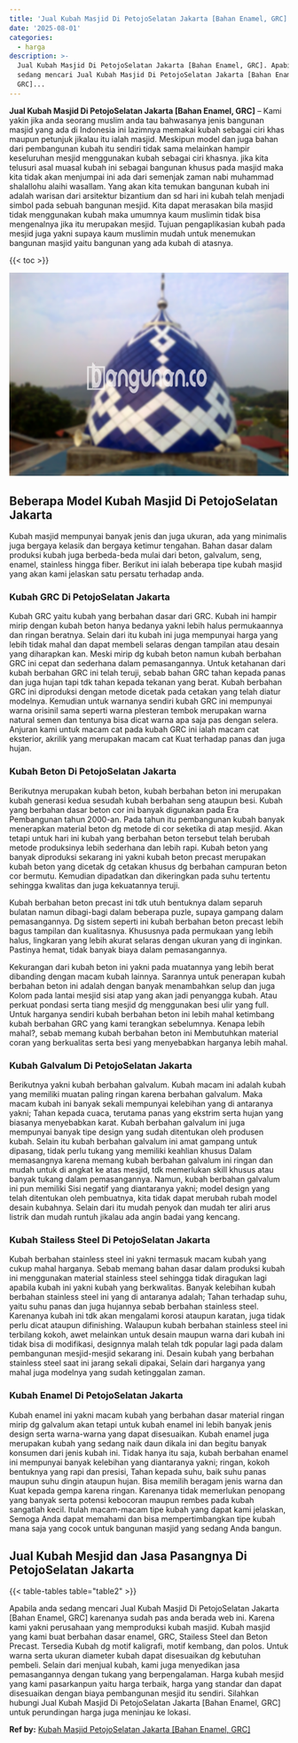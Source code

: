 ```yaml
---
title: 'Jual Kubah Masjid Di PetojoSelatan Jakarta [Bahan Enamel, GRC]'
date: '2025-08-01'
categories:
  - harga
description: >-
  Jual Kubah Masjid Di PetojoSelatan Jakarta [Bahan Enamel, GRC]. Apabila anda
  sedang mencari Jual Kubah Masjid Di PetojoSelatan Jakarta [Bahan Enamel,
  GRC]...
---
```


**Jual Kubah Masjid Di PetojoSelatan Jakarta \[Bahan Enamel, GRC\]** – Kami yakin jika anda seorang muslim anda tau bahwasanya jenis bangunan masjid yang ada di Indonesia ini lazimnya memakai kubah sebagai ciri khas maupun petunjuk jikalau itu ialah masjid. Meskipun model dan juga bahan dari pembangunan kubah itu sendiri tidak sama melainkan hampir keseluruhan mesjid menggunakan kubah sebagai ciri khasnya. jika kita telusuri asal muasal kubah ini sebagai bangunan khusus pada masjid maka kita tidak akan menjumpai ini ada dari semenjak zaman nabi muhammad shalallohu alaihi wasallam. Yang akan kita temukan bangunan kubah ini adalah warisan dari arsitektur bizantium dan sd hari ini kubah telah menjadi simbol pada sebuah bangunan mesjid. Kita dapat merasakan bila masjid tidak menggunakan kubah maka umumnya kaum muslimin tidak bisa mengenalnya jika itu merupakan mesjid. Tujuan pengaplikasian kubah pada mesjid juga yakni supaya kaum muslimin mudah untuk menemukan bangunan masjid yaitu bangunan yang ada kubah di atasnya.

{{< toc >}}

![Jual Kubah Masjid Di PetojoSelatan Jakarta [Bahan Enamel, GRC]](/images/jual-kubah-masjid-31.png)

## Beberapa Model Kubah Masjid Di PetojoSelatan Jakarta

Kubah masjid mempunyai banyak jenis dan juga ukuran, ada yang minimalis juga bergaya kelasik dan bergaya ketimur tengahan. Bahan dasar dalam produksi kubah juga berbeda-beda mulai dari beton, galvalum, seng, enamel, stainless hingga fiber. Berikut ini ialah beberapa tipe kubah masjid yang akan kami jelaskan satu persatu terhadap anda.

### Kubah GRC Di PetojoSelatan Jakarta

Kubah GRC yaitu kubah yang berbahan dasar dari GRC. Kubah ini hampir mirip dengan kubah beton hanya bedanya yakni lebih halus permukaannya dan ringan beratnya. Selain dari itu kubah ini juga mempunyai harga yang lebih tidak mahal dan dapat membeli selaras dengan tampilan atau desain yang diharapkan kan. Meski mirip dg kubah beton namun kubah berbahan GRC ini cepat dan sederhana dalam pemasangannya. Untuk ketahanan dari kubah berbahan GRC ini telah teruji, sebab bahan GRC tahan kepada panas dan juga hujan tapi tdk tahan kepada tekanan yang berat. Kubah berbahan GRC ini diproduksi dengan metode dicetak pada cetakan yang telah diatur modelnya. Kemudian untuk warnanya sendiri kubah GRC ini mempunyai warna orisinil sama seperti warna plesteran tembok merupakan warna natural semen dan tentunya bisa dicat warna apa saja pas dengan selera. Anjuran kami untuk macam cat pada kubah GRC ini ialah macam cat eksterior, akrilik yang merupakan macam cat Kuat terhadap panas dan juga hujan.

### Kubah Beton Di PetojoSelatan Jakarta

Berikutnya merupakan kubah beton, kubah berbahan beton ini merupakan kubah generasi kedua sesudah kubah berbahan seng ataupun besi. Kubah yang berbahan dasar beton cor ini banyak digunakan pada Era Pembangunan tahun 2000-an. Pada tahun itu pembangunan kubah banyak menerapkan material beton dg metode di cor seketika di atap mesjid. Akan tetapi untuk hari ini kubah yang berbahan beton tersebut telah berubah metode produksinya lebih sederhana dan lebih rapi. Kubah beton yang banyak diproduksi sekarang ini yakni kubah beton precast merupakan kubah beton yang dicetak dg cetakan khusus dg berbahan campuran beton cor bermutu. Kemudian dipadatkan dan dikeringkan pada suhu tertentu sehingga kwalitas dan juga kekuatannya teruji.

Kubah berbahan beton precast ini tdk utuh bentuknya dalam separuh bulatan namun dibagi-bagi dalam beberapa puzle, supaya gampang dalam pemasangannya. Dg sistem seperti ini kubah berbahan beton precast lebih bagus tampilan dan kualitasnya. Khususnya pada permukaan yang lebih halus, lingkaran yang lebih akurat selaras dengan ukuran yang di inginkan. Pastinya hemat, tidak banyak biaya dalam pemasangannya.

Kekurangan dari kubah beton ini yakni pada muatannya yang lebih berat dibanding dengan macam kubah lainnya. Sarannya untuk penerapan kubah berbahan beton ini adalah dengan banyak menambahkan selup dan juga Kolom pada lantai mesjid sisi atap yang akan jadi penyangga kubah. Atau perkuat pondasi serta tiang mesjid dg menggunakan besi ulir yang full. Untuk harganya sendiri kubah berbahan beton ini lebih mahal ketimbang kubah berbahan GRC yang kami terangkan sebelumnya. Kenapa lebih mahal?, sebab memang kubah berbahan beton ini Membutuhkan material coran yang berkualitas serta besi yang menyebabkan harganya lebih mahal.

### Kubah Galvalum Di PetojoSelatan Jakarta

Berikutnya yakni kubah berbahan galvalum. Kubah macam ini adalah kubah yang memiliki muatan paling ringan karena berbahan galvalum. Maka macam kubah ini banyak sekali mempunyai kelebihan yang di antaranya yakni; Tahan kepada cuaca, terutama panas yang ekstrim serta hujan yang biasanya menyebabkan karat. Kubah berbahan galvalum ini juga mempunyai banyak tipe design yang sudah ditentukan oleh produsen kubah. Selain itu kubah berbahan galvalum ini amat gampang untuk dipasang, tidak perlu tukang yang memiliki keahlian khusus Dalam memasangnya karena memang kubah berbahan galvalum ini ringan dan mudah untuk di angkat ke atas mesjid, tdk memerlukan skill khusus atau banyak tukang dalam pemasangannya. Namun, kubah berbahan galvalum ini pun memiliki Sisi negatif yang diantaranya yakni; model design yang telah ditentukan oleh pembuatnya, kita tidak dapat merubah rubah model desain kubahnya. Selain dari itu mudah penyok dan mudah ter aliri arus listrik dan mudah runtuh jikalau ada angin badai yang kencang.

### Kubah Stailess Steel Di PetojoSelatan Jakarta

Kubah berbahan stainless steel ini yakni termasuk macam kubah yang cukup mahal harganya. Sebab memang bahan dasar dalam produksi kubah ini menggunakan material stainless steel sehingga tidak diragukan lagi apabila kubah ini yakni kubah yang berkwalitas. Banyak kelebihan kubah berbahan stainless steel ini yang di antaranya adalah; Tahan terhadap suhu, yaitu suhu panas dan juga hujannya sebab berbahan stainless steel. Karenanya kubah ini tdk akan mengalami korosi ataupun karatan, juga tidak perlu dicat ataupun difinishing. Walaupun kubah berbahan stainless steel ini terbilang kokoh, awet melainkan untuk desain maupun warna dari kubah ini tidak bisa di modifikasi, designnya malah telah tdk popular lagi pada dalam pembangunan mesjid-mesjid sekarang ini. Desain kubah yang berbahan stainless steel saat ini jarang sekali dipakai, Selain dari harganya yang mahal juga modelnya yang sudah ketinggalan zaman.

### Kubah Enamel Di PetojoSelatan Jakarta

Kubah enamel ini yakni macam kubah yang berbahan dasar material ringan mirip dg galvalum akan tetapi untuk kubah enamel ini lebih banyak jenis design serta warna-warna yang dapat disesuaikan. Kubah enamel juga merupakan kubah yang sedang naik daun dikala ini dan begitu banyak konsumen dari jenis kubah ini. Tidak hanya itu saja, kubah berbahan enamel ini mempunyai banyak kelebihan yang diantaranya yakni; ringan, kokoh bentuknya yang rapi dan presisi, Tahan kepada suhu, baik suhu panas maupun suhu dingin ataupun hujan. Bisa memilih beragam jenis warna dan Kuat kepada gempa karena ringan. Karenanya tidak memerlukan penopang yang banyak serta potensi kebocoran maupun rembes pada kubah sangatlah kecil. Itulah macam-macam tipe kubah yang dapat kami jelaskan, Semoga Anda dapat memahami dan bisa mempertimbangkan tipe kubah mana saja yang cocok untuk bangunan masjid yang sedang Anda bangun.

## Jual Kubah Mesjid dan Jasa Pasangnya Di PetojoSelatan Jakarta

{{< table-tables table="table2" >}}

Apabila anda sedang mencari Jual Kubah Masjid Di PetojoSelatan Jakarta \[Bahan Enamel, GRC\] karenanya sudah pas anda berada web ini. Karena kami yakni perusahaan yang memproduksi kubah masjid. Kubah masjid yang kami buat berbahan dasar enamel, GRC, Stailess Steel dan Beton Precast. Tersedia Kubah dg motif kaligrafi, motif kembang, dan polos. Untuk warna serta ukuran diameter kubah dapat disesuaikan dg kebutuhan pembeli. Selain dari menjual kubah, kami juga menyedikan jasa pemasangannya dengan tukang yang berpengalaman. Harga kubah mesjid yang kami pasarkanpun yaitu harga terbaik, harga yang standar dan dapat disesuaikan dengan biaya pembangunan mesjid itu sendiri. Silahkan hubungi Jual Kubah Masjid Di PetojoSelatan Jakarta \[Bahan Enamel, GRC\] untuk perundingan harga juga meninjau ke lokasi.

**Ref by:** [Kubah Masjid PetojoSelatan Jakarta [Bahan Enamel, GRC]](https://id.wikipedia.org/wiki/Kubah)
